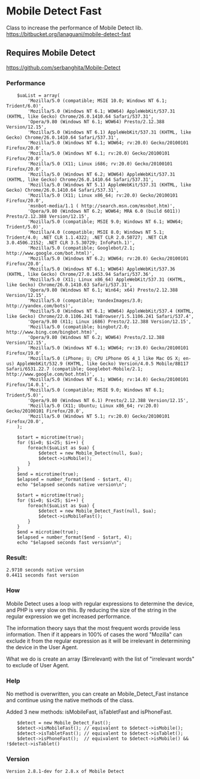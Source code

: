 # Mobile Detect Fast

Class to increase the performance of Mobile Detect lib.
https://bitbucket.org/lanaguani/mobile-detect-fast

## Requires Mobile Detect

https://github.com/serbanghita/Mobile-Detect

### Performance
```
    $uaList = array(
        'Mozilla/5.0 (compatible; MSIE 10.0; Windows NT 6.1; Trident/6.0)',
        'Mozilla/5.0 (Windows NT 6.1; WOW64) AppleWebKit/537.31 (KHTML, like Gecko) Chrome/26.0.1410.64 Safari/537.31',
        'Opera/9.80 (Windows NT 6.1; WOW64) Presto/2.12.388 Version/12.15',
        'Mozilla/5.0 (Windows NT 6.1) AppleWebKit/537.31 (KHTML, like Gecko) Chrome/26.0.1410.64 Safari/537.31',
        'Mozilla/5.0 (Windows NT 6.1; WOW64; rv:20.0) Gecko/20100101 Firefox/20.0',
        'Mozilla/5.0 (Windows NT 6.1; rv:20.0) Gecko/20100101 Firefox/20.0',
        'Mozilla/5.0 (X11; Linux i686; rv:20.0) Gecko/20100101 Firefox/20.0',
        'Mozilla/5.0 (Windows NT 6.2; WOW64) AppleWebKit/537.31 (KHTML, like Gecko) Chrome/26.0.1410.64 Safari/537.31',
        'Mozilla/5.0 (Windows NT 5.1) AppleWebKit/537.31 (KHTML, like Gecko) Chrome/26.0.1410.64 Safari/537.31',
        'Mozilla/5.0 (X11; Linux x86_64; rv:20.0) Gecko/20100101 Firefox/20.0',
        'msnbot-media/1.1 ( http://search.msn.com/msnbot.htm)',
        'Opera/9.80 (Windows NT 6.2; WOW64; MRA 6.0 (build 6011)) Presto/2.12.388 Version/12.15',
        'Mozilla/5.0 (compatible; MSIE 9.0; Windows NT 6.1; WOW64; Trident/5.0)',
        'Mozilla/4.0 (compatible; MSIE 8.0; Windows NT 5.1; Trident/4.0; .NET CLR 1.1.4322; .NET CLR 2.0.50727; .NET CLR 3.0.4506.2152; .NET CLR 3.5.30729; InfoPath.1)',
        'Mozilla/5.0 (compatible; Googlebot/2.1;  http://www.google.com/bot.html)',
        'Mozilla/5.0 (Windows NT 6.2; WOW64; rv:20.0) Gecko/20100101 Firefox/20.0',
        'Mozilla/5.0 (Windows NT 6.1; WOW64) AppleWebKit/537.36 (KHTML, like Gecko) Chrome/27.0.1453.94 Safari/537.36',
        'Mozilla/5.0 (X11; Linux x86_64) AppleWebKit/537.31 (KHTML, like Gecko) Chrome/26.0.1410.63 Safari/537.31',
        'Opera/9.80 (Windows NT 6.1; Win64; x64) Presto/2.12.388 Version/12.15',
        'Mozilla/5.0 (compatible; YandexImages/3.0;  http://yandex.com/bots)',
        'Mozilla/5.0 (Windows NT 6.1; WOW64) AppleWebKit/537.4 (KHTML, like Gecko) Chrome/22.0.1106.241 YaBrowser/1.5.1106.241 Safari/537.4',
        'Opera/9.80 (X11; Linux i686) Presto/2.12.388 Version/12.15',
        'Mozilla/5.0 (compatible; bingbot/2.0;  http://www.bing.com/bingbot.htm)',
        'Opera/9.80 (Windows NT 6.2; WOW64) Presto/2.12.388 Version/12.15',
        'Mozilla/5.0 (Windows NT 6.1; WOW64; rv:19.0) Gecko/20100101 Firefox/19.0',
        'Mozilla/5.0 (iPhone; U; CPU iPhone OS 4_1 like Mac OS X; en-us) AppleWebKit/532.9 (KHTML, like Gecko) Version/4.0.5 Mobile/8B117 Safari/6531.22.7 (compatible; Googlebot-Mobile/2.1;  http://www.google.com/bot.html)',
        'Mozilla/5.0 (Windows NT 6.1; WOW64; rv:14.0) Gecko/20100101 Firefox/14.0.1',
        'Mozilla/5.0 (compatible; MSIE 9.0; Windows NT 6.1; Trident/5.0)',
        'Opera/9.80 (Windows NT 6.1) Presto/2.12.388 Version/12.15',
        'Mozilla/5.0 (X11; Ubuntu; Linux x86_64; rv:20.0) Gecko/20100101 Firefox/20.0',
        'Mozilla/5.0 (Windows NT 5.1; rv:20.0) Gecko/20100101 Firefox/20.0',
    );

    $start = microtime(true);
    for ($i=0; $i<25; $i++) {
        foreach($uaList as $ua) {
            $detect = new Mobile_Detect(null, $ua);
            $detect->isMobile();
        }
    }
    $end = microtime(true);
    $elapsed = number_format($end - $start, 4);
    echo "$elapsed seconds native version\n";

    $start = microtime(true);
    for ($i=0; $i<25; $i++) {
        foreach($uaList as $ua) {
            $detect = new Mobile_Detect_Fast(null, $ua);
            $detect->isMobileFast();
        }
    }
    $end = microtime(true);
    $elapsed = number_format($end - $start, 4);
    echo "$elapsed seconds fast version\n";

```
### Result:
```
2.9710 seconds native version
0.4411 seconds fast version
```

### How

Mobile Detect uses a loop with regular expressions to determine the device, and PHP is very slow on this. By reducing the size of the string in the regular expression we get increased performance.

The information theory says that the most frequent words provide less information. Then if it appears in 100% of cases the word "Mozilla" can exclude it from the regular expression as it will be irrelevant in determining the device in the User Agent.

What we do is create an array ($irrelevant) with the list of "irrelevant words" to exclude of User Agent.

### Help

No method is overwritten, you can create an Mobile_Detect_Fast instance and continue using the native methods of the class.

Added 3 new methods: isMobileFast, isTabletFast and isPhoneFast.

```
    $detect = new Mobile_Detect_Fast();
    $detect->isMobileFast(); // equivalent to $detect->isMobile();
    $detect->isTabletFast(); // equivalent to $detect->isTablet();
    $detect->isPhoneFast();  // equivalent to $detect->isMobile() && !$detect->isTablet()
```
### Version

    Version 2.8.1-dev for 2.8.x of Mobile Detect
